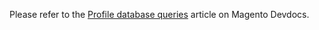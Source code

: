 Please refer to the <a href="https://devdocs.magento.com/guides/v2.3/cloud/project/profile-database-queries.html" target="_self">Profile database queries</a> article on Magento Devdocs.